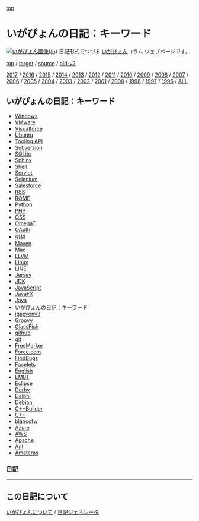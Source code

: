 [top](https://igapyon.github.io/diary/) 

いがぴょんの日記：キーワード
=====================================================================================================
[![いがぴょん画像(小)](https://igapyon.github.io/diary/images/iga200306s.jpg "いがぴょん")](https://igapyon.github.io/diary/memo/memoigapyon.html) 日記形式でつづる [いがぴょん](https://igapyon.github.io/diary/memo/memoigapyon.html)コラム ウェブページです。

[top](https://igapyon.github.io/diary/) 
/ [target](https://igapyon.github.io/diary/keyword/index.html) 
/ [source](https://github.com/igapyon/diary/blob/gh-pages/memo/keyword.html.src.md) 
/ [old-v2](http://www.igapyon.jp/igapyon/diary/idxkeyword.html) 

[2017](https://igapyon.github.io/diary/2017/index.html)
/ [2016](https://igapyon.github.io/diary/2016/index.html)
/ [2015](https://igapyon.github.io/diary/2015/index.html)
/ [2014](https://igapyon.github.io/diary/2014/index.html)
/ [2013](https://igapyon.github.io/diary/2013/index.html)
/ [2012](https://igapyon.github.io/diary/2012/index.html)
/ [2011](https://igapyon.github.io/diary/2011/index.html)
/ [2010](https://igapyon.github.io/diary/2010/index.html)
/ [2009](https://igapyon.github.io/diary/2009/index.html)
/ [2008](https://igapyon.github.io/diary/2008/index.html)
/ [2007](https://igapyon.github.io/diary/2007/index.html)
/ [2006](https://igapyon.github.io/diary/2006/index.html)
/ [2005](https://igapyon.github.io/diary/2005/index.html)
/ [2004](https://igapyon.github.io/diary/2004/index.html)
/ [2003](https://igapyon.github.io/diary/2003/index.html)
/ [2002](https://igapyon.github.io/diary/2002/index.html)
/ [2001](https://igapyon.github.io/diary/2001/index.html)
/ [2000](https://igapyon.github.io/diary/2000/index.html)
/ [1998](https://igapyon.github.io/diary/1998/index.html)
/ [1997](https://igapyon.github.io/diary/1997/index.html)
/ [1996](https://igapyon.github.io/diary/1996/index.html)
/ [ALL](https://igapyon.github.io/diary/idxall.html)


## いがぴょんの日記：キーワード

* [Windows](https://igapyon.github.io/diary/keyword/windows.html)
* [VMware](https://igapyon.github.io/diary/keyword/vmware.html)
* [Visualforce](https://igapyon.github.io/diary/keyword/visualforce.html)
* [Ubuntu](https://igapyon.github.io/diary/keyword/ubuntu.html)
* [Tooling API](https://igapyon.github.io/diary/keyword/tooling-api.html)
* [Subversion](https://igapyon.github.io/diary/keyword/subversion.html)
* [SQLite](https://igapyon.github.io/diary/keyword/sqlite.html)
* [Sphinx](https://igapyon.github.io/diary/keyword/sphinx.html)
* [Shell](https://igapyon.github.io/diary/keyword/shell.html)
* [Servlet](https://igapyon.github.io/diary/keyword/servlet.html)
* [Selenium](https://igapyon.github.io/diary/keyword/selenium.html)
* [Salesforce](https://igapyon.github.io/diary/keyword/salesforce.html)
* [RSS](https://igapyon.github.io/diary/keyword/rss.html)
* [ROME](https://igapyon.github.io/diary/keyword/rome.html)
* [Python](https://igapyon.github.io/diary/keyword/python.html)
* [PHP](https://igapyon.github.io/diary/keyword/php.html)
* [OSS](https://igapyon.github.io/diary/keyword/oss.html)
* [OmegaT](https://igapyon.github.io/diary/keyword/omegat.html)
* [OAuth](https://igapyon.github.io/diary/keyword/oauth.html)
* [引越](https://igapyon.github.io/diary/keyword/moving.html)
* [Maven](https://igapyon.github.io/diary/keyword/maven.html)
* [Mac](https://igapyon.github.io/diary/keyword/mac.html)
* [LLVM](https://igapyon.github.io/diary/keyword/llvm.html)
* [Linux](https://igapyon.github.io/diary/keyword/linux.html)
* [LINE](https://igapyon.github.io/diary/keyword/line.html)
* [Jersey](https://igapyon.github.io/diary/keyword/jersey.html)
* [JDK](https://igapyon.github.io/diary/keyword/jdk.html)
* [JavaScript](https://igapyon.github.io/diary/keyword/javascript.html)
* [JavaFX](https://igapyon.github.io/diary/keyword/javafx.html)
* [Java](https://igapyon.github.io/diary/keyword/java.html)
* [いがぴょんの日記：キーワード](https://igapyon.github.io/diary/keyword/index.html)
* [igapyonv3](https://igapyon.github.io/diary/keyword/igapyonv3.html)
* [Groovy](https://igapyon.github.io/diary/keyword/groovy.html)
* [GlassFish](https://igapyon.github.io/diary/keyword/glassfish.html)
* [github](https://igapyon.github.io/diary/keyword/github.html)
* [git](https://igapyon.github.io/diary/keyword/git.html)
* [FreeMarker](https://igapyon.github.io/diary/keyword/freemarker.html)
* [Force.com](https://igapyon.github.io/diary/keyword/force.com.html)
* [FindBugs](https://igapyon.github.io/diary/keyword/findbugs.html)
* [Facelets](https://igapyon.github.io/diary/keyword/facelets.html)
* [English](https://igapyon.github.io/diary/keyword/english.html)
* [EMBT](https://igapyon.github.io/diary/keyword/embt.html)
* [Eclipse](https://igapyon.github.io/diary/keyword/eclipse.html)
* [Derby](https://igapyon.github.io/diary/keyword/derby.html)
* [Delphi](https://igapyon.github.io/diary/keyword/delphi.html)
* [Debian](https://igapyon.github.io/diary/keyword/debian.html)
* [C++Builder](https://igapyon.github.io/diary/keyword/cppbuilder.html)
* [C++](https://igapyon.github.io/diary/keyword/cpp.html)
* [blancofw](https://igapyon.github.io/diary/keyword/blancofw.html)
* [Azure](https://igapyon.github.io/diary/keyword/azure.html)
* [AWS](https://igapyon.github.io/diary/keyword/aws.html)
* [Apache](https://igapyon.github.io/diary/keyword/apache.html)
* [Ant](https://igapyon.github.io/diary/keyword/ant.html)
* [Amateras](https://igapyon.github.io/diary/keyword/amateras.html)


### 日記



----------------------------------------------------------------------------------------------------

## この日記について
[いがぴょんについて](https://igapyon.github.io/diary/memo/memoigapyon.html) / [日記ジェネレータ](https://github.com/igapyon/igapyonv3)

